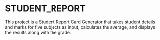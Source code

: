 # STUDENT_REPORT
This project is a Student Report Card Generator that takes student details and marks for five subjects as input, calculates the average, and displays the results along with the grade.
